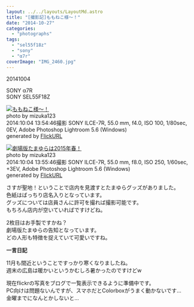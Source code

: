 ```yaml
---
layout: ../../layouts/LayoutMd.astro
title: "[撮影記]ももねこ様〜！"
date: "2014-10-27"
categories: 
  - "photographs"
tags: 
  - "sel55f18z"
  - "sony"
  - "α7r"
coverImage: "IMG_2460.jpg"
---
```


20141004

SONY α7R  
SONY SEL55F18Z

[![ももねこ様〜！](images/15572438695_7a35160999_b.jpg)](https://www.flickr.com/photos/mizuka123/15572438695/sizes/l/ "【α7R】ももねこ様〜！")  
photo by mizuka123  
2014:10:04 13:54:46撮影 SONY ILCE-7R, 55.0 mm, f4.0, ISO 100, 1/80sec, 0EV, Adobe Photoshop Lightroom 5.6 (Windows)  
generated by [FlickURL](https://itunes.apple.com/jp/app/flickurl/id817330241?mt=8)

[![劇場版たまゆらは2015年春！](images/15548737996_5507e7fda5_b.jpg)](https://www.flickr.com/photos/mizuka123/15548737996/sizes/l/ "【α7R】劇場版たまゆらは2015年春！")  
photo by mizuka123  
2014:10:04 13:55:46撮影 SONY ILCE-7R, 55.0 mm, f8.0, ISO 250, 1/60sec, +3EV, Adobe Photoshop Lightroom 5.6 (Windows)  
generated by [FlickURL](https://itunes.apple.com/jp/app/flickurl/id817330241?mt=8)

さすが聖地！ということで店内を見渡すとたまゆらグッズがありました。  
色紙はばっちり店名入りとなっています。  
グッズについては店員さんに許可を撮れば撮影可能です。  
もちろん店内が空いていればですけどね。

2枚目はお手製ですかね？  
劇場版たまゆらの告知となっています。  
どの人形も特徴を捉えていて可愛いですね。

**一言日記**

11月も間近ということですっかり寒くなりましたね。  
週末の広島は暖かいというかむしろ暑かったのですけどw

現在flickrの写真をブログで一覧表示できるように準備中です。  
PC向けは問題ないんですが、スマホだとColorboxがうまく動かないです…  
金曜までになんとかしないと…
